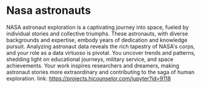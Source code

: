 # Nasa astronauts
NASA astronaut exploration is a captivating journey into space, fueled by individual stories and collective triumphs. These astronauts, with diverse backgrounds and expertise, embody years of dedication and knowledge pursuit. Analyzing astronaut data reveals the rich tapestry of NASA's corps, and your role as a data virtuoso is pivotal. You uncover trends and patterns, shedding light on educational journeys, military service, and space achievements. Your work inspires researchers and dreamers, making astronaut stories more extraordinary and contributing to the saga of human exploration.
link: https://projects.hicounselor.com/jupyter?id=9118 
